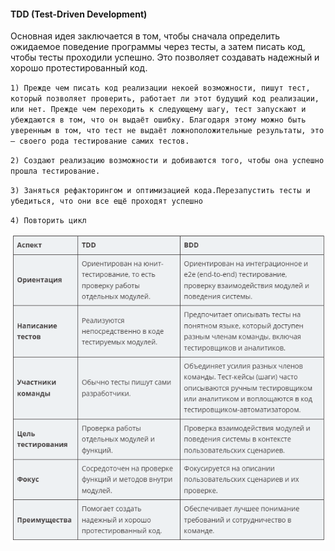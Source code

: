 #### TDD (Test-Driven Development)
Основная идея заключается в том, чтобы сначала определить ожидаемое поведение программы через тесты, а затем писать код, чтобы тесты проходили успешно. Это позволяет создавать надежный и хорошо протестированный код.

``1) Прежде чем писать код реализации некоей возможности, пишут тест, который позволяет проверить, работает ли этот будущий код реализации, или нет. Прежде чем переходить к следующему шагу, тест запускают и убеждаются в том, что он выдаёт ошибку. Благодаря этому можно быть уверенным в том, что тест не выдаёт ложноположительные результаты, это — своего рода тестирование самих тестов.``

``2) Создают реализацию возможности и добиваются того, чтобы она успешно прошла тестирование.``

``3) Заняться рефакторингом и оптимизацией кода.Перезапустить тесты и убедиться, что они все ещё проходят успешно``

``4) Повторить цикл``

![TDDvsBDD.png](TDDvsBDD.png)

